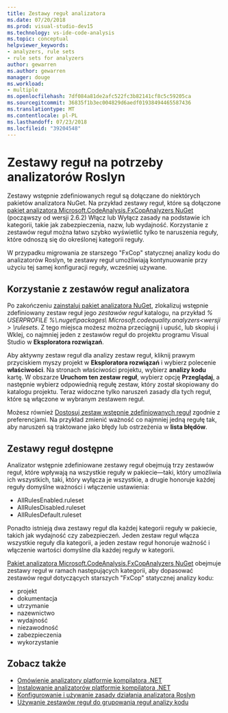 ```yaml
---
title: Zestawy reguł analizatora
ms.date: 07/20/2018
ms.prod: visual-studio-dev15
ms.technology: vs-ide-code-analysis
ms.topic: conceptual
helpviewer_keywords:
- analyzers, rule sets
- rule sets for analyzers
author: gewarren
ms.author: gewarren
manager: douge
ms.workload:
- multiple
ms.openlocfilehash: 7df084a81de2afc522fc3b82141cf8c5c59205ca
ms.sourcegitcommit: 36835f1b3ec004829d6aedf01938494465587436
ms.translationtype: MT
ms.contentlocale: pl-PL
ms.lasthandoff: 07/23/2018
ms.locfileid: "39204548"
---
```

# <a name="rule-sets-for-roslyn-analyzers"></a>Zestawy reguł na potrzeby analizatorów Roslyn

Zestawy wstępnie zdefiniowanych reguł są dołączane do niektórych pakietów analizatora NuGet. Na przykład zestawy reguł, które są dołączone [pakiet analizatora Microsoft.CodeAnalysis.FxCopAnalyzers NuGet](https://www.nuget.org/packages/Microsoft.CodeAnalysis.FxCopAnalyzers/) (począwszy od wersji 2.6.2) Włącz lub Wyłącz zasady na podstawie ich kategorii, takie jak zabezpieczenia, nazw, lub wydajność. Korzystanie z zestawów reguł można łatwo szybko wyświetlić tylko te naruszenia reguły, które odnoszą się do określonej kategorii reguły.

W przypadku migrowania ze starszego "FxCop" statycznej analizy kodu do analizatorów Roslyn, te zestawy reguł umożliwiają kontynuowanie przy użyciu tej samej konfiguracji reguły, wcześniej używane.

## <a name="use-analyzer-rule-sets"></a>Korzystanie z zestawów reguł analizatora

Po zakończeniu [zainstaluj pakiet analizatora NuGet](install-roslyn-analyzers.md), zlokalizuj wstępnie zdefiniowany zestaw reguł jego *zestawów reguł* katalogu, na przykład *% USERPROFILE %\\.nuget\packages\ Microsoft.codequality.analyzers\<wersji > \rulesets*. Z tego miejsca możesz można przeciągnij i upuść, lub skopiuj i Wklej, co najmniej jeden z zestawów reguł do projektu programu Visual Studio w **Eksploratora rozwiązań**.

Aby aktywny zestaw reguł dla analizy zestaw reguł, kliknij prawym przyciskiem myszy projekt w **Eksploratora rozwiązań** i wybierz polecenie **właściwości**. Na stronach właściwości projektu, wybierz **analizy kodu** kartę. W obszarze **Uruchom ten zestaw reguł**, wybierz opcję **Przeglądaj**, a następnie wybierz odpowiednią regułę zestaw, który został skopiowany do katalogu projektu. Teraz widoczne tylko naruszeń zasady dla tych reguł, które są włączone w wybranym zestawem reguł.

Możesz również [Dostosuj zestaw wstępnie zdefiniowanych reguł](how-to-create-a-custom-rule-set.md#create-a-custom-rule-set) zgodnie z preferencjami. Na przykład zmienić ważność co najmniej jedną regułę tak, aby naruszeń są traktowane jako błędy lub ostrzeżenia w **lista błędów**.

## <a name="available-rule-sets"></a>Zestawy reguł dostępne

Analizator wstępnie zdefiniowane zestawy reguł obejmują trzy zestawów reguł, które wpływają na wszystkie reguły w pakiecie&mdash;taki, który umożliwia ich wszystkich, taki, który wyłącza je wszystkie, a drugie honoruje każdej reguły domyślne ważności i włączenie ustawienia:

- AllRulesEnabled.ruleset
- AllRulesDisabled.ruleset
- AllRulesDefault.ruleset

Ponadto istnieją dwa zestawy reguł dla każdej kategorii reguły w pakiecie, takich jak wydajność czy zabezpieczeń. Jeden zestaw reguł włącza wszystkie reguły dla kategorii, a jeden zestaw reguł honoruje ważność i włączenie wartości domyślne dla każdej reguły w kategorii.

 [Pakiet analizatora Microsoft.CodeAnalysis.FxCopAnalyzers NuGet](https://www.nuget.org/packages/Microsoft.CodeAnalysis.FxCopAnalyzers/) obejmuje zestawy reguł w ramach następujących kategorii, aby dopasować zestawów reguł dotyczących starszych "FxCop" statycznej analizy kodu:

- projekt
- dokumentacja
- utrzymanie
- nazewnictwo
- wydajność
- niezawodność
- zabezpieczenia
- wykorzystanie

## <a name="see-also"></a>Zobacz także

- [Omówienie analizatory platformie kompilatora .NET](roslyn-analyzers-overview.md)
- [Instalowanie analizatorów platformie kompilatora .NET](install-roslyn-analyzers.md)
- [Konfigurowanie i używanie zasady działania analizatora Roslyn](use-roslyn-analyzers.md)
- [Używanie zestawów reguł do grupowania reguł analizy kodu](using-rule-sets-to-group-code-analysis-rules.md)